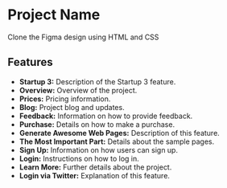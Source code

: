 # Project Name

Clone the Figma design using HTML and CSS


## Features
- **Startup 3:** Description of the Startup 3 feature.
- **Overview:** Overview of the project.
- **Prices:** Pricing information.
- **Blog:** Project blog and updates.
- **Feedback:** Information on how to provide feedback.
- **Purchase:** Details on how to make a purchase.
- **Generate Awesome Web Pages:** Description of this feature.
- **The Most Important Part:** Details about the sample pages.
- **Sign Up:** Information on how users can sign up.
- **Login:** Instructions on how to log in.
- **Learn More:** Further details about the project.
- **Login via Twitter:** Explanation of this feature.

